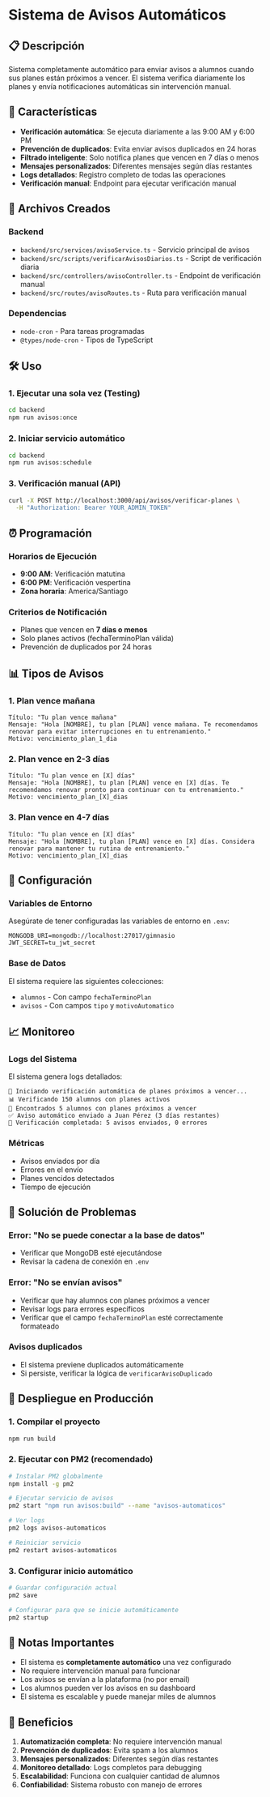 # Sistema de Avisos Automáticos

## 📋 Descripción

Sistema completamente automático para enviar avisos a alumnos cuando sus planes están próximos a vencer. El sistema verifica diariamente los planes y envía notificaciones automáticas sin intervención manual.

## 🚀 Características

- **Verificación automática**: Se ejecuta diariamente a las 9:00 AM y 6:00 PM
- **Prevención de duplicados**: Evita enviar avisos duplicados en 24 horas
- **Filtrado inteligente**: Solo notifica planes que vencen en 7 días o menos
- **Mensajes personalizados**: Diferentes mensajes según días restantes
- **Logs detallados**: Registro completo de todas las operaciones
- **Verificación manual**: Endpoint para ejecutar verificación manual

## 📁 Archivos Creados

### Backend
- `backend/src/services/avisoService.ts` - Servicio principal de avisos
- `backend/src/scripts/verificarAvisosDiarios.ts` - Script de verificación diaria
- `backend/src/controllers/avisoController.ts` - Endpoint de verificación manual
- `backend/src/routes/avisoRoutes.ts` - Ruta para verificación manual

### Dependencias
- `node-cron` - Para tareas programadas
- `@types/node-cron` - Tipos de TypeScript

## 🛠️ Uso

### 1. Ejecutar una sola vez (Testing)
```bash
cd backend
npm run avisos:once
```

### 2. Iniciar servicio automático
```bash
cd backend
npm run avisos:schedule
```

### 3. Verificación manual (API)
```bash
curl -X POST http://localhost:3000/api/avisos/verificar-planes \
  -H "Authorization: Bearer YOUR_ADMIN_TOKEN"
```

## ⏰ Programación

### Horarios de Ejecución
- **9:00 AM**: Verificación matutina
- **6:00 PM**: Verificación vespertina
- **Zona horaria**: America/Santiago

### Criterios de Notificación
- Planes que vencen en **7 días o menos**
- Solo planes activos (fechaTerminoPlan válida)
- Prevención de duplicados por 24 horas

## 📊 Tipos de Avisos

### 1. Plan vence mañana
```
Título: "Tu plan vence mañana"
Mensaje: "Hola [NOMBRE], tu plan [PLAN] vence mañana. Te recomendamos renovar para evitar interrupciones en tu entrenamiento."
Motivo: vencimiento_plan_1_dia
```

### 2. Plan vence en 2-3 días
```
Título: "Tu plan vence en [X] días"
Mensaje: "Hola [NOMBRE], tu plan [PLAN] vence en [X] días. Te recomendamos renovar pronto para continuar con tu entrenamiento."
Motivo: vencimiento_plan_[X]_dias
```

### 3. Plan vence en 4-7 días
```
Título: "Tu plan vence en [X] días"
Mensaje: "Hola [NOMBRE], tu plan [PLAN] vence en [X] días. Considera renovar para mantener tu rutina de entrenamiento."
Motivo: vencimiento_plan_[X]_dias
```

## 🔧 Configuración

### Variables de Entorno
Asegúrate de tener configuradas las variables de entorno en `.env`:
```env
MONGODB_URI=mongodb://localhost:27017/gimnasio
JWT_SECRET=tu_jwt_secret
```

### Base de Datos
El sistema requiere las siguientes colecciones:
- `alumnos` - Con campo `fechaTerminoPlan`
- `avisos` - Con campos `tipo` y `motivoAutomatico`

## 📈 Monitoreo

### Logs del Sistema
El sistema genera logs detallados:
```
🔔 Iniciando verificación automática de planes próximos a vencer...
📊 Verificando 150 alumnos con planes activos
🔔 Encontrados 5 alumnos con planes próximos a vencer
✅ Aviso automático enviado a Juan Pérez (3 días restantes)
🎉 Verificación completada: 5 avisos enviados, 0 errores
```

### Métricas
- Avisos enviados por día
- Errores en el envío
- Planes vencidos detectados
- Tiempo de ejecución

## 🚨 Solución de Problemas

### Error: "No se puede conectar a la base de datos"
- Verificar que MongoDB esté ejecutándose
- Revisar la cadena de conexión en `.env`

### Error: "No se envían avisos"
- Verificar que hay alumnos con planes próximos a vencer
- Revisar logs para errores específicos
- Verificar que el campo `fechaTerminoPlan` esté correctamente formateado

### Avisos duplicados
- El sistema previene duplicados automáticamente
- Si persiste, verificar la lógica de `verificarAvisoDuplicado`

## 🔄 Despliegue en Producción

### 1. Compilar el proyecto
```bash
npm run build
```

### 2. Ejecutar con PM2 (recomendado)
```bash
# Instalar PM2 globalmente
npm install -g pm2

# Ejecutar servicio de avisos
pm2 start "npm run avisos:build" --name "avisos-automaticos"

# Ver logs
pm2 logs avisos-automaticos

# Reiniciar servicio
pm2 restart avisos-automaticos
```

### 3. Configurar inicio automático
```bash
# Guardar configuración actual
pm2 save

# Configurar para que se inicie automáticamente
pm2 startup
```

## 📝 Notas Importantes

- El sistema es **completamente automático** una vez configurado
- No requiere intervención manual para funcionar
- Los avisos se envían a la plataforma (no por email)
- Los alumnos pueden ver los avisos en su dashboard
- El sistema es escalable y puede manejar miles de alumnos

## 🎯 Beneficios

1. **Automatización completa**: No requiere intervención manual
2. **Prevención de duplicados**: Evita spam a los alumnos
3. **Mensajes personalizados**: Diferentes según días restantes
4. **Monitoreo detallado**: Logs completos para debugging
5. **Escalabilidad**: Funciona con cualquier cantidad de alumnos
6. **Confiabilidad**: Sistema robusto con manejo de errores

